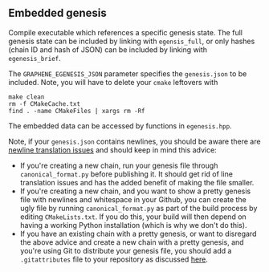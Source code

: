 
Embedded genesis
----------------

Compile executable which references a specific genesis state.  The
full genesis state can be included by linking with `egensis_full`,
or only hashes (chain ID and hash of JSON) can be included by linking
with `egenesis_brief`.

The `GRAPHENE_EGENESIS_JSON` parameter specifies the `genesis.json`
to be included.  Note, you will have to delete your `cmake` leftovers
with

    make clean
    rm -f CMakeCache.txt
    find . -name CMakeFiles | xargs rm -Rf

The embedded data can be accessed by functions in `egenesis.hpp`.

Note, if your `genesis.json` contains newlines, you should be aware there are [newline translation issues](https://github.com/cryptonomex/graphene/issues/545) and should keep in mind this advice:

- If you're creating a new chain, run your genesis file through `canonical_format.py` before publishing it.  It should get rid of line translation issues and has the added benefit of making the file smaller.
- If you're creating a new chain, and you want to show a pretty genesis file with newlines and whitespace in your Github, you can create the ugly file by running `canonical_format.py` as part of the build process by editing `CMakeLists.txt`.  If you do this, your build will then depend on having a working Python installation (which is why we don't do this).
- If you have an existing chain with a pretty genesis, or want to disregard the above advice and create a new chain with a pretty genesis, and you're using Git to distribute your genesis file, you should add a `.gitattributes` file to your repository as discussed [here](https://help.github.com/articles/dealing-with-line-endings/).
